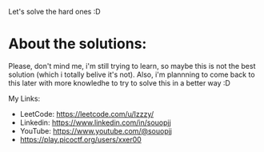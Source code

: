Let's solve the hard ones :D 

# About the solutions: 
Please, don't mind me, i'm still trying to learn, so maybe this is not the best solution (which i totally belive it's not). Also, i'm plannning to come back to this later with more knowledhe to try to solve this in a better way :D

My Links:
- LeetCode: https://leetcode.com/u/Izzzy/
- Linkedin:  https://www.linkedin.com/in/souopjj
- YouTube: https://www.youtube.com/@souopjj
- https://play.picoctf.org/users/xxer00